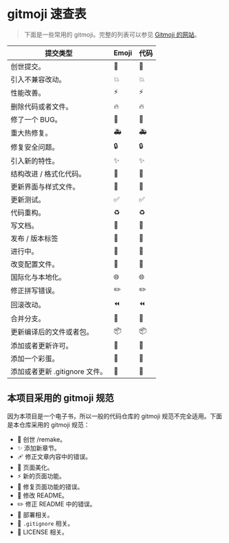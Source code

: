 # gitmoji 速查表

> 下面是一些常用的 gitmoji。完整的列表可以参见 [Gitmoji 的网站](https://gitmoji.js.org/)。

| 提交类型 | Emoji | 代码 |
| ---- | ---- | ---- |
| 创世提交。 | 🎉 | :tada: |
| 引入不兼容改动。 | 💥 | :boom: |
| 性能改善。 | ⚡️ | :zap: |
| 删除代码或者文件。 | 🔥 | :fire: |
| 修了一个 BUG。 | 🐛 | :bug: |
| 重大热修复。 | 🚑 | :ambulance: |
| 修复安全问题。 | 🔒 | :lock: |
| 引入新的特性。 | ✨ | :sparkles: |
| 结构改进 / 格式化代码。 | 🎨 | :art: |
| 更新界面与样式文件。 | 💄 | :lipstick: |
| 更新测试。 | ✅ | :white_check_mark: |
| 代码重构。 | ♻️ | :recycle: |
| 写文档。 | 📝 | :pencil: |
| 发布 / 版本标签 | 🔖 | :bookmark: |
| 进行中。 | 🚧 | :construction: |
| 改变配置文件。 | 🔧 | :wrench: |
| 国际化与本地化。 | 🌐 | :globe_with_meridians: |
| 修正拼写错误。 | ✏️ | :pencil2: |
| 回滚改动。 | ⏪ | :rewind: |
| 合并分支。 | 🔀 | :twisted_rightwards_arrows: |
| 更新编译后的文件或者包。 | 📦 | :package: |
| 添加或者更新许可。 | 📄 | :page_facing_up: |
| 添加一个彩蛋。 | 🥚 | :egg: |
| 添加或者更新 .gitignore 文件。 | 🙈 | :see_no_evil: |

## 本项目采用的 gitmoji 规范

因为本项目是一个电子书，所以一般的代码仓库的 gitmoji 规范不完全适用。下面是本仓库采用的 gitmoji 规范：

- 🎉 创世 /remake。
- ✨ 添加新章节。
- 🩹 修正文章内容中的错误。
- 💄 页面美化。
- ⚡ 新的页面功能。
- 🐛 修复页面功能的错误。
- 📝 修改 README。
- ✏️ 修正 README 中的错误。
- 🚀 部署相关。
- 🙈 `.gitignore` 相关。
- 📄 LICENSE 相关。